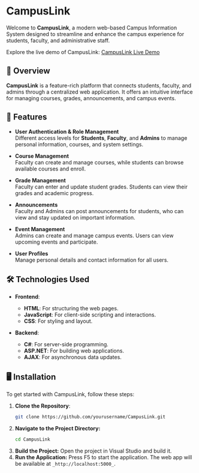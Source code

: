 # CampusLink

Welcome to **CampusLink**, a modern web-based Campus Information System designed to streamline and enhance the campus experience for students, faculty, and administrative staff.

Explore the live demo of CampusLink: [CampusLink Live Demo](https://badhanhitesh.github.io/CampusLink/) <!-- Replace with your live demo link -->

## 📜 Overview

**CampusLink** is a feature-rich platform that connects students, faculty, and admins through a centralized web application. It offers an intuitive interface for managing courses, grades, announcements, and campus events.

## 🚀 Features

- **User Authentication & Role Management**  
  Different access levels for **Students**, **Faculty**, and **Admins** to manage personal information, courses, and system settings.

- **Course Management**  
  Faculty can create and manage courses, while students can browse available courses and enroll.

- **Grade Management**  
  Faculty can enter and update student grades. Students can view their grades and academic progress.

- **Announcements**  
  Faculty and Admins can post announcements for students, who can view and stay updated on important information.

- **Event Management**  
  Admins can create and manage campus events. Users can view upcoming events and participate.

- **User Profiles**  
  Manage personal details and contact information for all users.

## 🛠️ Technologies Used

- **Frontend**:
  - **HTML**: For structuring the web pages.
  - **JavaScript**: For client-side scripting and interactions.
  - **CSS**: For styling and layout.

- **Backend**:
  - **C#**: For server-side programming.
  - **ASP.NET**: For building web applications.
  - **AJAX**: For asynchronous data updates.

## 🖥️ Installation

To get started with CampusLink, follow these steps:

1. **Clone the Repository**:
   ```bash
   git clone https://github.com/yourusername/CampusLink.git
2. **Navigate to the Project Directory:**
   ```bash
   cd CampusLink
3. **Build the Project:**
   Open the project in Visual Studio and build it.
4. **Run the Application:**
   Press F5 to start the application. The web app will be available at `_http://localhost:5000_`.
   
